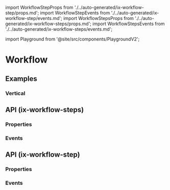 import WorkflowStepProps from './../auto-generated/ix-workflow-step/props.md';
import WorkflowStepEvents from './../auto-generated/ix-workflow-step/events.md';
import WorkflowStepsProps from './../auto-generated/ix-workflow-steps/props.md';
import WorkflowStepsEvents from './../auto-generated/ix-workflow-steps/events.md';

import Playground from '@site/src/components/PlaygroundV2';

# Workflow

## Examples

<Playground
  name="workflow"
  examplesByName>
</Playground>

### Vertical

<Playground
  name="workflow-vertical" 
  height="27rem"
  hideInitalCodePreview
  examplesByName>
</Playground>

## API (ix-workflow-steps)

### Properties

<WorkflowStepsProps />

### Events

<WorkflowStepsEvents />

## API (ix-workflow-step)

### Properties

<WorkflowStepProps />

### Events

<WorkflowStepEvents />
